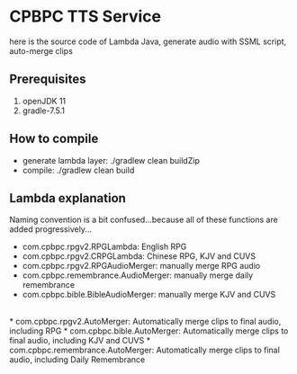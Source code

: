 # CPBPC TTS Service

here is the source code of Lambda Java, generate audio with SSML script, auto-merge clips

## Prerequisites
1. openJDK 11
2. gradle-7.5.1

## How to compile
* generate lambda layer: ./gradlew clean buildZip
* compile: ./gradlew clean build

## Lambda explanation
Naming convention is a bit confused...because all of these functions are added progressively...
* com.cpbpc.rpgv2.RPGLambda: English RPG
* com.cpbpc.rpgv2.CRPGLambda: Chinese RPG, KJV and CUVS
* com.cpbpc.rpgv2.RPGAudioMerger: manually merge RPG audio
* com.cpbpc.remembrance.AudioMerger: manually merge daily remembrance
* com.cpbpc.bible.BibleAudioMerger: manually merge KJV and CUVS
<br/>
* com.cpbpc.rpgv2.AutoMerger: Automatically merge clips to final audio, including RPG 
* com.cpbpc.bible.AutoMerger: Automatically merge clips to final audio, including KJV and CUVS 
* com.cpbpc.remembrance.AutoMerger: Automatically merge clips to final audio, including Daily Remembrance
